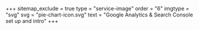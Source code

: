 +++
sitemap_exclude = true
type = "service-image"
order = "6"
imgtype = "svg"
svg = "pie-chart-icon.svg"
text = "Google Analytics & Search Console set up and intro"
+++

